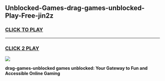 
## Unblocked-Games-drag-games-unblocked-Play-Free-jin2z
<h3>
<a href="https://premium76.site?title=drag-games-unblocked&ref=19M">CLICK TO PLAY</a></h3>
<hr>

<h3>
<a href="https://premium76.site?title=drag-games-unblocked&ref=19M">CLICK 2 PLAY</a>
  
</h3>

<a href="https://premium76.site?title=drag-games-unblocked&ref=19M"><img src="https://clearcache.store/games.png"></a>


**drag-games-unblocked games unblocked: Your Gateway to Fun and Accessible Online Gaming**
